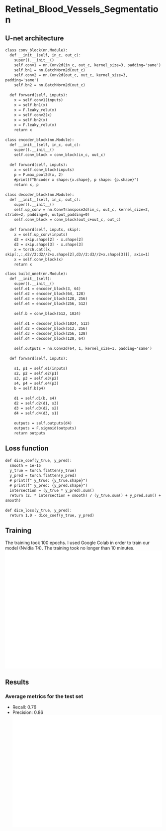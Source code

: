 # Retinal_Blood_Vessels_Segmentation

## U-net architecture
```
class conv_block(nn.Module):
  def __init__(self, in_c, out_c):
    super().__init__()
    self.conv1 = nn.Conv2d(in_c, out_c, kernel_size=3, padding='same')
    self.bn1 = nn.BatchNorm2d(out_c)
    self.conv2 = nn.Conv2d(out_c, out_c, kernel_size=3, padding='same')
    self.bn2 = nn.BatchNorm2d(out_c)

  def forward(self, inputs):
    x = self.conv1(inputs)
    x = self.bn1(x)
    x = F.leaky_relu(x)
    x = self.conv2(x)
    x = self.bn2(x)
    x = F.leaky_relu(x)
    return x

class encoder_block(nn.Module):
  def __init__(self, in_c, out_c):
    super().__init__()
    self.conv_block = conv_block(in_c, out_c)

  def forward(self, inputs):
    x = self.conv_block(inputs)
    p = F.max_pool2d(x, 2)
    #print(f"Encoder x shape:{x.shape}, p shape: {p.shape}")
    return x, p

class decoder_block(nn.Module):
  def __init__(self, in_c, out_c):
    super().__init__()
    self.up_conv = nn.ConvTranspose2d(in_c, out_c, kernel_size=2, stride=2, padding=0, output_padding=0)
    self.conv_block = conv_block(out_c+out_c, out_c)

  def forward(self, inputs, skip):
    x = self.up_conv(inputs)
    d2 = skip.shape[2] - x.shape[2]
    d3 = skip.shape[3] - x.shape[3]
    x = torch.cat([x, skip[:,:,d2//2:d2//2+x.shape[2],d3//2:d3//2+x.shape[3]]], axis=1)
    x = self.conv_block(x)
    return x
```

```
class build_unet(nn.Module):
  def __init__(self):
    super().__init__()
    self.e1 = encoder_block(3, 64)
    self.e2 = encoder_block(64, 128)
    self.e3 = encoder_block(128, 256)
    self.e4 = encoder_block(256, 512)

    self.b = conv_block(512, 1024)

    self.d1 = decoder_block(1024, 512)
    self.d2 = decoder_block(512, 256)
    self.d3 = decoder_block(256, 128)
    self.d4 = decoder_block(128, 64)

    self.outputs = nn.Conv2d(64, 1, kernel_size=1, padding='same')

  def forward(self, inputs):

    s1, p1 = self.e1(inputs)
    s2, p2 = self.e2(p1)
    s3, p3 = self.e3(p2)
    s4, p4 = self.e4(p3)
    b = self.b(p4)
    
    d1 = self.d1(b, s4)
    d2 = self.d2(d1, s3)
    d3 = self.d3(d2, s2)
    d4 = self.d4(d3, s1)

    outputs = self.outputs(d4)
    outputs = F.sigmoid(outputs)
    return outputs
```

## Loss function
```
def dice_coef(y_true, y_pred):
  smooth = 1e-15
  y_true = torch.flatten(y_true)
  y_pred = torch.flatten(y_pred)
  # print(f" y_true: {y_true.shape}")
  # print(f" y_pred: {y_pred.shape}")
  intersection = (y_true * y_pred).sum()
  return (2. * intersection + smooth) / (y_true.sum() + y_pred.sum() + smooth)

def dice_loss(y_true, y_pred):
  return 1.0 - dice_coef(y_true, y_pred)
```

## Training
The training took 100 epochs. I used Google Colab in order to train our model (Nvidia T4). The training took no longer than 10 minutes.
![alt text](https://github.com/jedrzej-put/Retinal_Blood_Vessels_Segmentation/blob/main/plots/metrics.jpg?raw=true)

## Results
### Average metrics for the test set
- Recall: 0.76
- Precision: 0.86
![alt text](https://github.com/jedrzej-put/Retinal_Blood_Vessels_Segmentation/blob/main/plots/results.jpg?raw=true)




